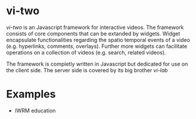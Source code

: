 # vi-two
*vi-two* is an Javascript framework for interactive videos. The framework consists of core components that can be extanded by widgets. Widget encapsulate functionalities regarding the spatio temporal events of a video (e.g. hyperlinks, comments, overlays). Further more widgets can facilitate operations on a collection of videos (e.g. search, related videos).

The framework is completly written in Javascript but dedicated for use on the client side. The server side is covered by its big brother *vi-lab*


# Examples

* IWRM education


